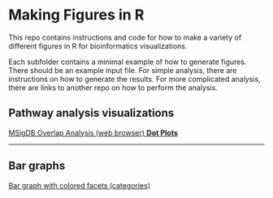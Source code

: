# Making Figures in R
This repo contains instructions and code for how to make a variety of different figures in R for bioinformatics visualizations.

Each subfolder contains a minimal example of how to generate figures. There should be an example input file. For simple analysis, there are instructions on how to generate the results. For more complicated analysis, there are links to another repo on how to perform the analysis.


## Pathway analysis visualizations
[MSigDB Overlap Analysis (web browser) **Dot Plots**](https://github.com/beigelk/figures_in_R/tree/main/MSigDB_Overlap_viz)

___

## Bar graphs
[Bar graph with colored facets (categories)](https://github.com/beigelk/figures_in_R/tree/main/BarGraph_ColoredFacets)
